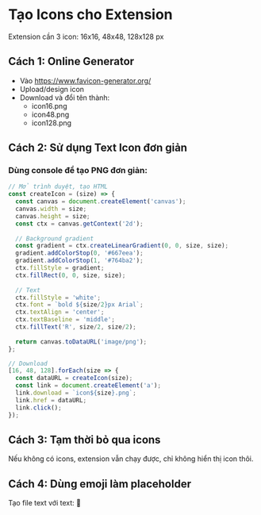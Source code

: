 # Tạo Icons cho Extension

Extension cần 3 icon: 16x16, 48x48, 128x128 px

## Cách 1: Online Generator
- Vào https://www.favicon-generator.org/
- Upload/design icon
- Download và đổi tên thành:
  - icon16.png
  - icon48.png
  - icon128.png

## Cách 2: Sử dụng Text Icon đơn giản

### Dùng console để tạo PNG đơn giản:

```javascript
// Mở trình duyệt, tạo HTML
const createIcon = (size) => {
  const canvas = document.createElement('canvas');
  canvas.width = size;
  canvas.height = size;
  const ctx = canvas.getContext('2d');
  
  // Background gradient
  const gradient = ctx.createLinearGradient(0, 0, size, size);
  gradient.addColorStop(0, '#667eea');
  gradient.addColorStop(1, '#764ba2');
  ctx.fillStyle = gradient;
  ctx.fillRect(0, 0, size, size);
  
  // Text
  ctx.fillStyle = 'white';
  ctx.font = `bold ${size/2}px Arial`;
  ctx.textAlign = 'center';
  ctx.textBaseline = 'middle';
  ctx.fillText('R', size/2, size/2);
  
  return canvas.toDataURL('image/png');
};

// Download
[16, 48, 128].forEach(size => {
  const dataURL = createIcon(size);
  const link = document.createElement('a');
  link.download = `icon${size}.png`;
  link.href = dataURL;
  link.click();
});
```

## Cách 3: Tạm thời bỏ qua icons
Nếu không có icons, extension vẫn chạy được, chỉ không hiển thị icon thôi.

## Cách 4: Dùng emoji làm placeholder
Tạo file text với text: 🚀

